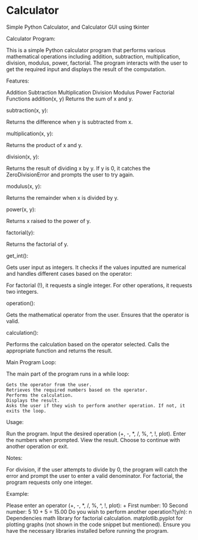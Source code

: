# Calculator
Simple Python Calculator, and Calculator GUI using tkinter

Calculator Program:

  This is a simple Python calculator program that performs various mathematical operations including addition, subtraction, multiplication, division, modulus, power, factorial. The program interacts with the user to get the required input and displays
  the result of the computation.

Features:

  Addition
  Subtraction
  Multiplication
  Division
  Modulus
  Power
  Factorial
  Functions
  addition(x, y)
  Returns the sum of x and y.

subtraction(x, y):

  Returns the difference when y is subtracted from x.

multiplication(x, y):
  
  Returns the product of x and y.

division(x, y):

  Returns the result of dividing x by y. If y is 0, it catches the ZeroDivisionError and prompts the user to try again.

modulus(x, y):

  Returns the remainder when x is divided by y.

power(x, y):
  
  Returns x raised to the power of y.

factorial(y):

  Returns the factorial of y.

get_int():

  Gets user input as integers. It checks if the values inputted are numerical and handles different cases based on the operator:

For factorial (!), it requests a single integer.
For other operations, it requests two integers.

operation():

  Gets the mathematical operator from the user. Ensures that the operator is valid.

calculation():

  Performs the calculation based on the operator selected. Calls the appropriate function and returns the result.

Main Program Loop:

  The main part of the program runs in a while loop:

    Gets the operator from the user.
    Retrieves the required numbers based on the operator.
    Performs the calculation.
    Displays the result.
    Asks the user if they wish to perform another operation. If not, it exits the loop.

Usage:

  Run the program.
  Input the desired operation (+, -, *, /, %, ^, !, plot).
  Enter the numbers when prompted.
  View the result.
  Choose to continue with another operation or exit.
  
Notes:

  For division, if the user attempts to divide by 0, the program will catch the error and prompt the user to enter a valid denominator.
  For factorial, the program requests only one integer.
  
Example:

  Please enter an operator (+, -, *, /, %, ^, !, plot): +
  First number: 10
  Second number: 5
  10 + 5 = 15.00 
  Do you wish to perform another operation?(y/n): n
Dependencies
math library for factorial calculation.
matplotlib.pyplot for plotting graphs (not shown in the code snippet but mentioned).
Ensure you have the necessary libraries installed before running the program.

